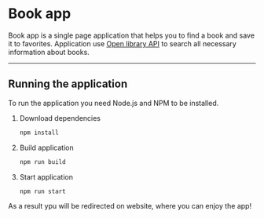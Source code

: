 # Book app

Book app is a single page application that helps you to find a book and save it to favorites.
Application use [Open library API](https://openlibrary.org/developers/api) to search all necessary information about books.

---

## Running the application

To run the application you need Node.js and NPM to be installed.

1. Download dependencies

    ```bash
    npm install
    ```

2. Build application

    ```bash
    npm run build
    ```

3. Start application

    ```bash
    npm run start
    ```

As a result ypu will be redirected on website, where you can enjoy the app!
